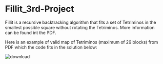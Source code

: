 # Fillit_3rd-Project

Fillit is a recursive backtracking algorithm that fits a set of Tetriminos in the smallest possible square without rotating the Tetriminos. More information can be found int the PDF.

Here is an example of valid map of Tetriminos (maximum of 26 blocks) from PDF which the code fits in the solution below:

![download](https://user-images.githubusercontent.com/35618858/55198688-3fcd8300-5174-11e9-83f4-4620fdaa2ca8.png)
